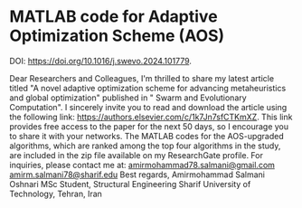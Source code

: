 # MATLAB code for Adaptive Optimization Scheme (AOS)
DOI: https://doi.org/10.1016/j.swevo.2024.101779.

Dear Researchers and Colleagues,
I'm thrilled to share my latest article titled "A novel adaptive optimization scheme for advancing metaheuristics and global optimization" published in " Swarm and Evolutionary Computation".
I sincerely invite you to read and download the article using the following link: https://authors.elsevier.com/c/1k7Jn7sfCTKmXZ.
This link provides free access to the paper for the next 50 days, so I encourage you to share it with your networks.
The MATLAB codes for the AOS-upgraded algorithms, which are ranked among the top four algorithms in the study, are included in the zip file available on my ResearchGate profile.
For inquiries, please contact me at:
amirmohammad78.salmani@gmail.com
amirm.salmani78@sharif.edu
Best regards,
Amirmohammad Salmani Oshnari
MSc Student, Structural Engineering
Sharif University of Technology, Tehran, Iran

